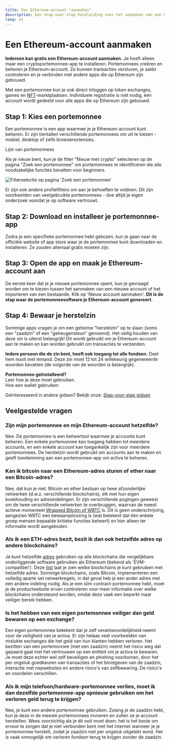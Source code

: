 ```yaml
---
title: Een Ethereum-account "aanmaken"
description: Een stap-voor-stap handleiding voor het aanmaken van een Ethereum-account met behulp van een portemonnee.
lang: nl
---
```


# Een Ethereum-account aanmaken

**Iedereen kan gratis een Ethereum-account aanmaken.** Je hoeft alleen maar een cryptoportemonnee-app te installeren. Portemonnees creëren en beheren je Ethereum-account. Ze kunnen transacties versturen, je saldo controleren en je verbinden met andere apps die op Ethereum zijn gebouwd.

Met een portemonnee kun je ook direct inloggen op token exchanges, games en [NFT](/glossary/#nft)-marktplaatsen. Individuele registratie is niet nodig, één account wordt gedeeld voor alle apps die op Ethereum zijn gebouwd.

## Stap 1: Kies een portemonnee

Een portemonnee is een app waarmee je je Ethereum-account kunt beheren. Er zijn tientallen verschillende portemonnees om uit te kiezen - mobiel, desktop of zelfs browserextensies.


<ButtonLink href="/wallets/find-wallet/">
  Lijst van portemonnees
</ButtonLink>

Als je nieuw bent, kun je de filter "Nieuw met crypto" selecteren op de pagina "Zoek een portemonnee" om portemonnees te identificeren die alle noodzakelijke functies bevatten voor beginners.

![Filterselectie op pagina 'Zoek een portemonnee'](./wallet-box.png)

Er zijn ook andere profielfilters om aan je behoeften te voldoen. Dit zijn voorbeelden van veelgebruikte portemonnees - doe altijd je eigen onderzoek voordat je op software vertrouwt.

## Stap 2: Download en installeer je portemonnee-app

Zodra je een specifieke portemonnee hebt gekozen, kun je gaan naar de officiële website of app store waar je de portemonnee kunt downloaden en installeren. Ze zouden allemaal gratis moeten zijn.

## Stap 3: Open de app en maak je Ethereum-account aan

De eerste keer dat je je nieuwe portemonnee opent, kun je gevraagd worden om te kiezen tussen het aanmaken van een nieuwe account of het importeren van een bestaande. Klik op 'Nieuw account aanmaken'. **Dit is de stap waar de portemonneesoftware je Ethereum-account genereert.**

## Stap 4: Bewaar je herstelzin

Sommige apps vragen je om een geheime "herstelzin" op te slaan (soms een "zaadzin" of een "geheugensteun" genoemd). Het veilig houden van deze zin is uiterst belangrijk! Dit wordt gebruikt om je Ethereum-account aan te maken en kan worden gebruikt om transacties te verzenden.

**Iedere persoon die de zin kent, heeft ook toegang tot alle fondsen.** Deel hem nooit met iemand. Deze zin moet 12 tot 24 willekeurig gegenereerde woorden bevatten (de volgorde van de woorden is belangrijk).

<div>
<InfoBanner shouldSpaceBetween emoji=":eyes:">
  <div><b>Portemonnee geïnstalleerd? </b><br/>Leer hoe je deze moet gebruiken.</div>
  <ButtonLink href="/guides/how-to-use-a-wallet">
    Hoe een wallet gebruiken
  </ButtonLink>
</InfoBanner>
</div>

Geïnteresseerd in andere gidsen? Bekijk onze: [Stap-voor-stap gidsen](/guides/)

## Veelgestelde vragen

### Zijn mijn portemonnee en mijn Ethereum-account hetzelfde?

Nee. De portemonnee is een beheertool waarmee je accounts kunt beheren. Een enkele portemonnee kan toegang hebben tot meerdere accounts, en een enkele account kan toegankelijk zijn voor meerdere portemonnees. De herstelzin wordt gebruikt om accounts aan te maken en geeft toestemming aan een portemonnee-app om activa te beheren.

### Kan ik bitcoin naar een Ethereum-adres sturen of ether naar een Bitcoin-adres?

Nee, dat kun je niet. Bitcoin en ether bestaan op twee afzonderlijke netwerken (d.w.z. verschillende blockchains), elk met hun eigen boekhouding en adresindelingen. Er zijn verschillende pogingen geweest om de twee verschillende netwerken te overbruggen, waarvan de meest actieve momenteel [Wrapped Bitcoin of WBTC](https://www.bitcoin.com/get-started/what-is-wbtc/) is. Dit is geen onderschrijving, aangezien WBTC een bewaaroplossing is (wat betekent dat één enkele groep mensen bepaalde kritieke functies beheert) en hier alleen ter informatie wordt aangeboden.

### Als ik een ETH-adres bezit, bezit ik dan ook hetzelfde adres op andere blockchains?

Je kunt hetzelfde [adres](/glossary/#address) gebruiken op alle blockchains die vergelijkbare onderliggende software gebruiken als Ethereum (bekend als 'EVM-compatibel'). Deze [lijst](https://chainlist.org/) laat je zien welke blockchains je kunt gebruiken met hetzelfde adres. Sommige blockchains, zoals Bitcoin, implementeren een volledig aparte set netwerkregels, in dat geval heb je een ander adres met een andere indeling nodig. Als je een slim contract-portemonnee hebt, moet je de productwebsite ervan controleren voor meer informatie over welke blockchains ondersteund worden, omdat deze vaak een beperkt maar veiliger bereik hebben.

### Is het hebben van een eigen portemonnee veiliger dan geld bewaren op een exchange?

Een eigen portemonnee betekent dat je zelf verantwoordelijkheid neemt voor de veiligheid van je activa. Er zijn helaas veel voorbeelden van mislukte exchanges die het geld van hun klanten hebben verloren. Het bezitten van een portemonnee (met een zaadzin) neemt het risico weg dat gepaard gaat met het vertrouwen op een entiteit om je activa te bewaren. Je moet deze echter wel zelf beveiligen en phishing voorkomen, door het per ongeluk goedkeuren van transacties of het blootgeven van de zaadzin, interactie met nepwebsites en andere risico's van zelfbewaring. De risico's en voordelen verschillen.

### Als ik mijn telefoon/hardware-portemonnee verlies, moet ik dan dezelfde portemonnee-app opnieuw gebruiken om het verloren geld terug te krijgen?

Nee, je kunt een andere portemonnee gebruiken. Zolang je de zaadzin hebt, kun je deze in de meeste portemonnees invoeren en zullen ze je account herstellen. Wees voorzichtig als je dit ooit moet doen: het is het beste om ervoor te zorgen dat je niet verbonden bent met het internet wanneer je je portemonnee herstelt, zodat je zaadzin niet per ongeluk uitgelekt word. Het is vaak onmogelijk om verloren fondsen terug te krijgen zonder de zaadzin.
